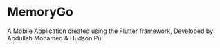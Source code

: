 # MemoryGo
A Mobile Application created using the Flutter framework, Developed by Abdullah Mohamed &amp; Hudson Pu.

